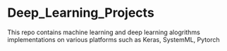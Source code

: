 # Deep_Learning_Projects

This repo contains machine learning and deep learning alogrithms implementations on various platforms
such as Keras, SystemML, Pytorch
